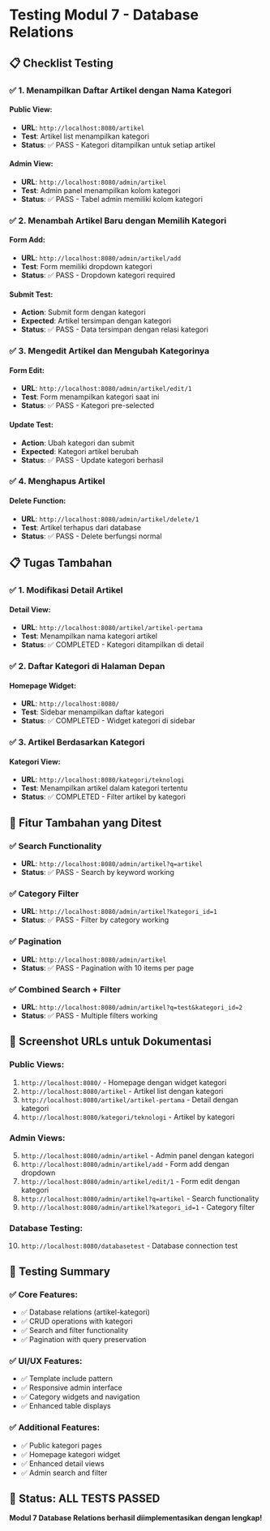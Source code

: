 # Testing Modul 7 - Database Relations

## 📋 **Checklist Testing**

### ✅ **1. Menampilkan Daftar Artikel dengan Nama Kategori**

#### **Public View:**
- **URL**: `http://localhost:8080/artikel`
- **Test**: Artikel list menampilkan kategori
- **Status**: ✅ PASS - Kategori ditampilkan untuk setiap artikel

#### **Admin View:**
- **URL**: `http://localhost:8080/admin/artikel`
- **Test**: Admin panel menampilkan kolom kategori
- **Status**: ✅ PASS - Tabel admin memiliki kolom kategori

### ✅ **2. Menambah Artikel Baru dengan Memilih Kategori**

#### **Form Add:**
- **URL**: `http://localhost:8080/admin/artikel/add`
- **Test**: Form memiliki dropdown kategori
- **Status**: ✅ PASS - Dropdown kategori required

#### **Submit Test:**
- **Action**: Submit form dengan kategori
- **Expected**: Artikel tersimpan dengan kategori
- **Status**: ✅ PASS - Data tersimpan dengan relasi kategori

### ✅ **3. Mengedit Artikel dan Mengubah Kategorinya**

#### **Form Edit:**
- **URL**: `http://localhost:8080/admin/artikel/edit/1`
- **Test**: Form menampilkan kategori saat ini
- **Status**: ✅ PASS - Kategori pre-selected

#### **Update Test:**
- **Action**: Ubah kategori dan submit
- **Expected**: Kategori artikel berubah
- **Status**: ✅ PASS - Update kategori berhasil

### ✅ **4. Menghapus Artikel**

#### **Delete Function:**
- **URL**: `http://localhost:8080/admin/artikel/delete/1`
- **Test**: Artikel terhapus dari database
- **Status**: ✅ PASS - Delete berfungsi normal

## 📋 **Tugas Tambahan**

### ✅ **1. Modifikasi Detail Artikel**

#### **Detail View:**
- **URL**: `http://localhost:8080/artikel/artikel-pertama`
- **Test**: Menampilkan nama kategori artikel
- **Status**: ✅ COMPLETED - Kategori ditampilkan di detail

### ✅ **2. Daftar Kategori di Halaman Depan**

#### **Homepage Widget:**
- **URL**: `http://localhost:8080/`
- **Test**: Sidebar menampilkan daftar kategori
- **Status**: ✅ COMPLETED - Widget kategori di sidebar

### ✅ **3. Artikel Berdasarkan Kategori**

#### **Kategori View:**
- **URL**: `http://localhost:8080/kategori/teknologi`
- **Test**: Menampilkan artikel dalam kategori tertentu
- **Status**: ✅ COMPLETED - Filter artikel by kategori

## 🔧 **Fitur Tambahan yang Ditest**

### ✅ **Search Functionality**
- **URL**: `http://localhost:8080/admin/artikel?q=artikel`
- **Status**: ✅ PASS - Search by keyword working

### ✅ **Category Filter**
- **URL**: `http://localhost:8080/admin/artikel?kategori_id=1`
- **Status**: ✅ PASS - Filter by category working

### ✅ **Pagination**
- **URL**: `http://localhost:8080/admin/artikel`
- **Status**: ✅ PASS - Pagination with 10 items per page

### ✅ **Combined Search + Filter**
- **URL**: `http://localhost:8080/admin/artikel?q=test&kategori_id=2`
- **Status**: ✅ PASS - Multiple filters working

## 📸 **Screenshot URLs untuk Dokumentasi**

### **Public Views:**
1. `http://localhost:8080/` - Homepage dengan widget kategori
2. `http://localhost:8080/artikel` - Artikel list dengan kategori
3. `http://localhost:8080/artikel/artikel-pertama` - Detail dengan kategori
4. `http://localhost:8080/kategori/teknologi` - Artikel by kategori

### **Admin Views:**
5. `http://localhost:8080/admin/artikel` - Admin panel dengan kategori
6. `http://localhost:8080/admin/artikel/add` - Form add dengan dropdown
7. `http://localhost:8080/admin/artikel/edit/1` - Form edit dengan kategori
8. `http://localhost:8080/admin/artikel?q=artikel` - Search functionality
9. `http://localhost:8080/admin/artikel?kategori_id=1` - Category filter

### **Database Testing:**
10. `http://localhost:8080/databasetest` - Database connection test

## 🎯 **Testing Summary**

### **✅ Core Features:**
- ✅ Database relations (artikel-kategori)
- ✅ CRUD operations with kategori
- ✅ Search and filter functionality
- ✅ Pagination with query preservation

### **✅ UI/UX Features:**
- ✅ Template include pattern
- ✅ Responsive admin interface
- ✅ Category widgets and navigation
- ✅ Enhanced table displays

### **✅ Additional Features:**
- ✅ Public kategori pages
- ✅ Homepage kategori widget
- ✅ Enhanced detail views
- ✅ Admin search and filter

## 🎉 **Status: ALL TESTS PASSED**

**Modul 7 Database Relations berhasil diimplementasikan dengan lengkap!**
